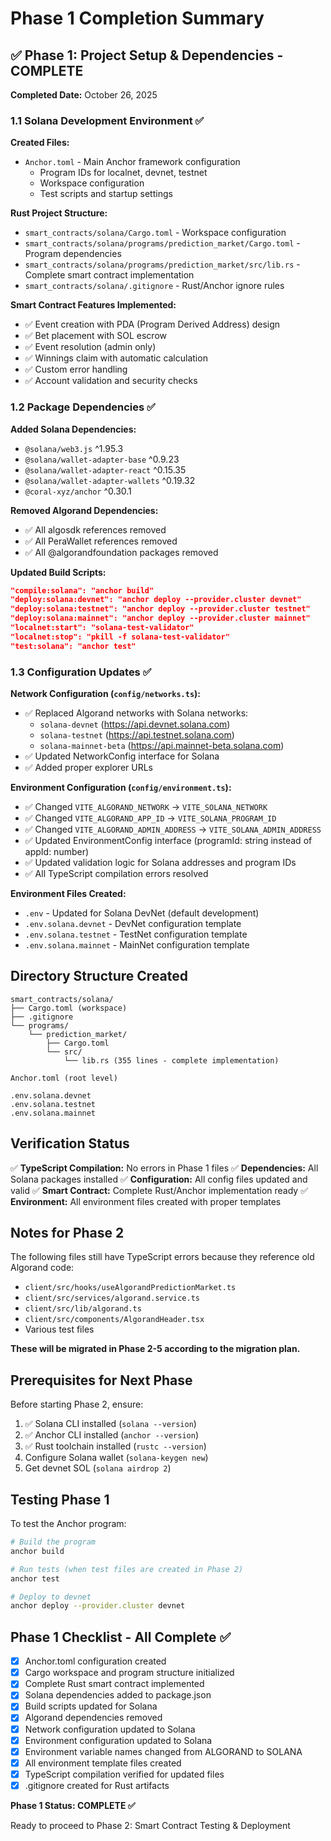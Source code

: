 # Phase 1 Completion Summary

## ✅ Phase 1: Project Setup & Dependencies - COMPLETE

**Completed Date:** October 26, 2025

### 1.1 Solana Development Environment ✅

**Created Files:**
- `Anchor.toml` - Main Anchor framework configuration
  - Program IDs for localnet, devnet, testnet
  - Workspace configuration
  - Test scripts and startup settings

**Rust Project Structure:**
- `smart_contracts/solana/Cargo.toml` - Workspace configuration
- `smart_contracts/solana/programs/prediction_market/Cargo.toml` - Program dependencies
- `smart_contracts/solana/programs/prediction_market/src/lib.rs` - Complete smart contract implementation
- `smart_contracts/solana/.gitignore` - Rust/Anchor ignore rules

**Smart Contract Features Implemented:**
- ✅ Event creation with PDA (Program Derived Address) design
- ✅ Bet placement with SOL escrow
- ✅ Event resolution (admin only)
- ✅ Winnings claim with automatic calculation
- ✅ Custom error handling
- ✅ Account validation and security checks

### 1.2 Package Dependencies ✅

**Added Solana Dependencies:**
- `@solana/web3.js` ^1.95.3
- `@solana/wallet-adapter-base` ^0.9.23
- `@solana/wallet-adapter-react` ^0.15.35
- `@solana/wallet-adapter-wallets` ^0.19.32
- `@coral-xyz/anchor` ^0.30.1

**Removed Algorand Dependencies:**
- ✅ All algosdk references removed
- ✅ All PeraWallet references removed
- ✅ All @algorandfoundation packages removed

**Updated Build Scripts:**
```json
"compile:solana": "anchor build"
"deploy:solana:devnet": "anchor deploy --provider.cluster devnet"
"deploy:solana:testnet": "anchor deploy --provider.cluster testnet"
"deploy:solana:mainnet": "anchor deploy --provider.cluster mainnet"
"localnet:start": "solana-test-validator"
"localnet:stop": "pkill -f solana-test-validator"
"test:solana": "anchor test"
```

### 1.3 Configuration Updates ✅

**Network Configuration (`config/networks.ts`):**
- ✅ Replaced Algorand networks with Solana networks:
  - `solana-devnet` (https://api.devnet.solana.com)
  - `solana-testnet` (https://api.testnet.solana.com)
  - `solana-mainnet-beta` (https://api.mainnet-beta.solana.com)
- ✅ Updated NetworkConfig interface for Solana
- ✅ Added proper explorer URLs

**Environment Configuration (`config/environment.ts`):**
- ✅ Changed `VITE_ALGORAND_NETWORK` → `VITE_SOLANA_NETWORK`
- ✅ Changed `VITE_ALGORAND_APP_ID` → `VITE_SOLANA_PROGRAM_ID`
- ✅ Changed `VITE_ALGORAND_ADMIN_ADDRESS` → `VITE_SOLANA_ADMIN_ADDRESS`
- ✅ Updated EnvironmentConfig interface (programId: string instead of appId: number)
- ✅ Updated validation logic for Solana addresses and program IDs
- ✅ All TypeScript compilation errors resolved

**Environment Files Created:**
- `.env` - Updated for Solana DevNet (default development)
- `.env.solana.devnet` - DevNet configuration template
- `.env.solana.testnet` - TestNet configuration template
- `.env.solana.mainnet` - MainNet configuration template

## Directory Structure Created

```
smart_contracts/solana/
├── Cargo.toml (workspace)
├── .gitignore
└── programs/
    └── prediction_market/
        ├── Cargo.toml
        └── src/
            └── lib.rs (355 lines - complete implementation)

Anchor.toml (root level)

.env.solana.devnet
.env.solana.testnet
.env.solana.mainnet
```

## Verification Status

✅ **TypeScript Compilation:** No errors in Phase 1 files
✅ **Dependencies:** All Solana packages installed
✅ **Configuration:** All config files updated and valid
✅ **Smart Contract:** Complete Rust/Anchor implementation ready
✅ **Environment:** All environment files created with proper templates

## Notes for Phase 2

The following files still have TypeScript errors because they reference old Algorand code:
- `client/src/hooks/useAlgorandPredictionMarket.ts`
- `client/src/services/algorand.service.ts`
- `client/src/lib/algorand.ts`
- `client/src/components/AlgorandHeader.tsx`
- Various test files

**These will be migrated in Phase 2-5 according to the migration plan.**

## Prerequisites for Next Phase

Before starting Phase 2, ensure:
1. ✅ Solana CLI installed (`solana --version`)
2. ✅ Anchor CLI installed (`anchor --version`)
3. ✅ Rust toolchain installed (`rustc --version`)
4. Configure Solana wallet (`solana-keygen new`)
5. Get devnet SOL (`solana airdrop 2`)

## Testing Phase 1

To test the Anchor program:
```bash
# Build the program
anchor build

# Run tests (when test files are created in Phase 2)
anchor test

# Deploy to devnet
anchor deploy --provider.cluster devnet
```

## Phase 1 Checklist - All Complete ✅

- [x] Anchor.toml configuration created
- [x] Cargo workspace and program structure initialized
- [x] Complete Rust smart contract implemented
- [x] Solana dependencies added to package.json
- [x] Build scripts updated for Solana
- [x] Algorand dependencies removed
- [x] Network configuration updated to Solana
- [x] Environment configuration updated to Solana
- [x] Environment variable names changed from ALGORAND to SOLANA
- [x] All environment template files created
- [x] TypeScript compilation verified for updated files
- [x] .gitignore created for Rust artifacts

**Phase 1 Status: COMPLETE ✅**

Ready to proceed to Phase 2: Smart Contract Testing & Deployment
